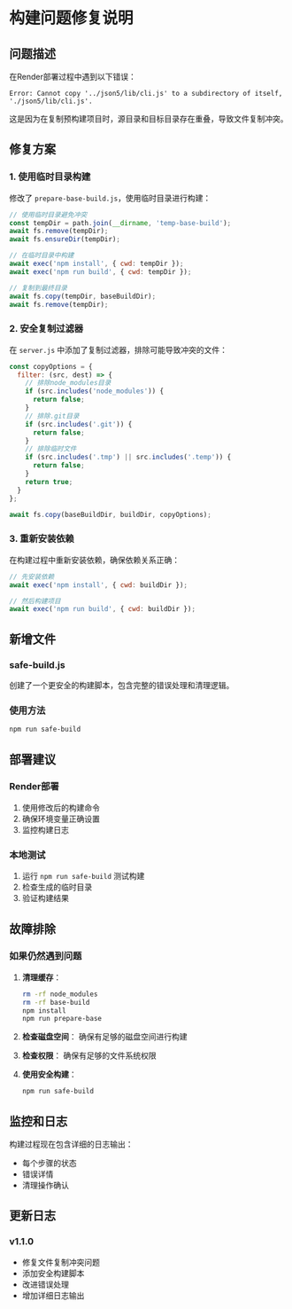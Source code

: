 # 构建问题修复说明

## 问题描述

在Render部署过程中遇到以下错误：
```
Error: Cannot copy '../json5/lib/cli.js' to a subdirectory of itself, './json5/lib/cli.js'.
```

这是因为在复制预构建项目时，源目录和目标目录存在重叠，导致文件复制冲突。

## 修复方案

### 1. 使用临时目录构建

修改了 `prepare-base-build.js`，使用临时目录进行构建：

```javascript
// 使用临时目录避免冲突
const tempDir = path.join(__dirname, 'temp-base-build');
await fs.remove(tempDir);
await fs.ensureDir(tempDir);

// 在临时目录中构建
await exec('npm install', { cwd: tempDir });
await exec('npm run build', { cwd: tempDir });

// 复制到最终目录
await fs.copy(tempDir, baseBuildDir);
await fs.remove(tempDir);
```

### 2. 安全复制过滤器

在 `server.js` 中添加了复制过滤器，排除可能导致冲突的文件：

```javascript
const copyOptions = {
  filter: (src, dest) => {
    // 排除node_modules目录
    if (src.includes('node_modules')) {
      return false;
    }
    // 排除.git目录
    if (src.includes('.git')) {
      return false;
    }
    // 排除临时文件
    if (src.includes('.tmp') || src.includes('.temp')) {
      return false;
    }
    return true;
  }
};

await fs.copy(baseBuildDir, buildDir, copyOptions);
```

### 3. 重新安装依赖

在构建过程中重新安装依赖，确保依赖关系正确：

```javascript
// 先安装依赖
await exec('npm install', { cwd: buildDir });

// 然后构建项目
await exec('npm run build', { cwd: buildDir });
```

## 新增文件

### safe-build.js
创建了一个更安全的构建脚本，包含完整的错误处理和清理逻辑。

### 使用方法
```bash
npm run safe-build
```

## 部署建议

### Render部署
1. 使用修改后的构建命令
2. 确保环境变量正确设置
3. 监控构建日志

### 本地测试
1. 运行 `npm run safe-build` 测试构建
2. 检查生成的临时目录
3. 验证构建结果

## 故障排除

### 如果仍然遇到问题

1. **清理缓存**：
   ```bash
   rm -rf node_modules
   rm -rf base-build
   npm install
   npm run prepare-base
   ```

2. **检查磁盘空间**：
   确保有足够的磁盘空间进行构建

3. **检查权限**：
   确保有足够的文件系统权限

4. **使用安全构建**：
   ```bash
   npm run safe-build
   ```

## 监控和日志

构建过程现在包含详细的日志输出：
- 每个步骤的状态
- 错误详情
- 清理操作确认

## 更新日志

### v1.1.0
- 修复文件复制冲突问题
- 添加安全构建脚本
- 改进错误处理
- 增加详细日志输出
